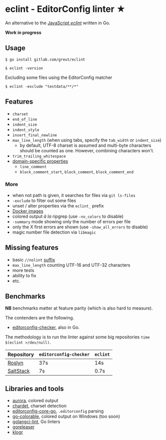 # eclint - EditorConfig linter ★

An alternative to the [JavaScript _eclint_](https://github.com/jedmao/eclint) written in Go.

**Work in progress**

## Usage

```
$ go install gitlab.com/greut/eclint

$ eclint -version
```

Excluding some files using the EditorConfig matcher

```
$ eclint -exclude "testdata/**/*"
```

## Features

- `charset`
- `end_of_line`
- `indent_size`
- `indent_style`
- `insert_final_newline`
- `max_line_length` (when using tabs, specify the `tab_width` or `indent_size`)
    - by default, UTF-8 charset is assumed and multi-byte characters should be
    counted as one. However, combining characters won't.
- `trim_trailing_whitespace`
- [domain-specific properties][dsl]
    - `line_comment`
    - `block_comment_start`, `block_comment`, `block_comment_end`

### More

- when not path is given, it searches for files via `git ls-files`
- `-exclude` to filter out some files
- unset / alter properties via the `eclint_` prefix
- [Docker images](https://hub.docker.com/r/greut/eclint)
- colored output _à la_ ripgrep (use `-no_colors` to disable)
- `-summary` mode showing only the number of errors per file
- only the X first errors are shown (use `-show_all_errors` to disable)
- magic number file detection via `libmagic`

## Missing features

- basic `//nolint` [suffix](https://github.com/golangci/golangci-lint#nolint)
- `max_line_length` counting UTF-16 and UTF-32 characters
- more tests
- ability to fix
- etc.

## Benchmarks

**NB** benchmarks matter at feature parity (which is also hard to measure).

The contenders are the following.

- [editorconfig-checker](https://github.com/editorconfig-checker/editorconfig-checker), also in Go.

The methodology is to run the linter against some big repositories `time $(eclint >/dev/null)`.

| Repository | `editorconfig-checker` | `eclint` |
|------------|------------------------|----------|
| [Roslyn](https://github.com/dotnet/roslyn) | 37s | 14s |
| [SaltStack](https://github.com/saltstack/salt) | 7s | 0.7s |

## Libraries and tools

- [aurora](https://github.com/logrusorgru/aurora), colored output
- [chardet](https://github.com/gogs/chardet), charset detection
- [editorconfig-core-go](https://github.com/editorconfig/editorconfig-core-go), `.editorconfig` parsing
- [go-colorable](https://github.com/mattn/go-colorable), colored output on Windows (too soon)
- [golangci-lint](https://github.com/golangci/golangci-lint), Go linters
- [goreleaser](https://goreleaser.com/)
- [klogr](https://github.com/kubernetes/klog/tree/master/klogr)

[dsl]: https://github.com/editorconfig/editorconfig/wiki/EditorConfig-Properties#ideas-for-domain-specific-properties
